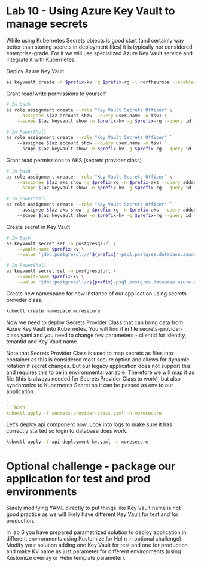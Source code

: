 # Lab 10 - Using Azure Key Vault to manage secrets
While using Kubernetes Secrets objects is good start (and certainly way better than storing secrets in deployment files) it is typically not considered enterprise-grade. For it we will use specialized Azure Key Vault service and integrate it with Kubernetes.

Deploy Azure Key Vault

```bash
az keyvault create -n $prefix-kv -g $prefix-rg -l northeurope --enable-rbac-authorization
```

Grant read/write permissions to yourself

```bash
# In bash
az role assignment create --role "Key Vault Secrets Officer" \
    --assignee $(az account show --query user.name -o tsv) \
    --scope $(az keyvault show -n $prefix-kv -g $prefix-rg --query id -o tsv)

# In PowerShell
az role assignment create --role "Key Vault Secrets Officer" `
    --assignee $(az account show --query user.name -o tsv) `
    --scope $(az keyvault show -n $prefix-kv -g $prefix-rg --query id -o tsv)
```

Grant read permissions to AKS (secrets provider class)

```bash
# In bash
az role assignment create --role "Key Vault Secrets Officer" \
    --assignee $(az aks show -g $prefix-rg -n $prefix-aks --query addonProfiles.azureKeyvaultSecretsProvider.identity.clientId -o tsv) \
    --scope $(az keyvault show -n $prefix-kv -g $prefix-rg --query id -o tsv)

# In PowerShell
az role assignment create --role "Key Vault Secrets Officer" `
    --assignee $(az aks show -g $prefix-rg -n $prefix-aks --query addonProfiles.azureKeyvaultSecretsProvider.identity.clientId -o tsv) `
    --scope $(az keyvault show -n $prefix-kv -g $prefix-rg --query id -o tsv)
```

Create secret in Key Vault

```bash
# In Bash
az keyvault secret set -n postgresqlurl \
    --vault-name $prefix-kv \
    --value 'jdbc:postgresql://'${prefix}'-psql.postgres.database.azure.com:5432/todo?user=psqladmin&password=Azure12345678!&ssl=true'

# In PowerShell
az keyvault secret set -n postgresqlurl \
    --vault-name $prefix-kv \
    --value "jdbc:postgresql://${prefix}-psql.postgres.database.azure.com:5432/todo?user=psqladmin&password=Azure12345678!&ssl=true"
```

Create new namespace for new instance of our application using secrets provider class.

```bash
kubectl create namespace moresecure
```

Now we need to deploy Secrets Provider Class that can bring data from Azure Key Vault into Kubernetes. You will find it in file secrets-provider-class.yaml and you need to change few parameters - clientid for identity, tenantid and Key Vault name.

Note that Secrets Provider Class is used to map secrets as files into container as this is considered most secure option and allows for dynamic rotation if secret changes. But our legacy application does not support this and requires this to be in environmental variable. Therefore we will map it as file (this is always needed for Secrets Provider Class to work), but also synchronize to Kubernetes Secret so it can be passed as env to our application.

```yaml

```bash
kubectl apply -f secrets-provider-class.yaml -n moresecure
```

Let's deploy api component now. Look into logs to make sure it has correctly started so login to database does work.

```bash
kubectl apply -f api-deployment-kv.yaml -n moresecure
```

# Optional challenge - package our application for test and prod environments
Surely modifying YAML directly to put things like Key Vault name is not good practice as we will likely have different Key Vault for test and for production.

In lab 6 you have prepared parametrized solution to deploy application in different environments using Kustomize (or Helm in optional challenge). Modify your solution adding one Key Vault for test and one for production and make KV name as just parameter for different environments (using Kustomize overlay or Helm template parameter).